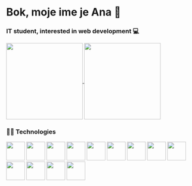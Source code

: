 # Bok, moje ime je Ana 👋
### IT student, interested in web development 💻


<a href="https://github.com/CroAnna/github-readme-stats">
<img height="205px" align="center" src="https://github-readme-stats.vercel.app/api/top-langs/?username=croanna&layout=compact&title_color=ffffff&icon_color=bb2acf&text_color=daf7dc&bg_color=0E1818" />

<a href="https://github.com/CroAnna/convoychat">
  <img height="205px" align="center" src="https://github-readme-stats.vercel.app/api?username=CroAnna&&show_icons=true&title_color=ffffff&icon_color=bb2acf&text_color=daf7dc&bg_color=0E1818" />
</a>

### 👩‍💻 Technologies
<div >
<img height="50px" src="https://user-images.githubusercontent.com/25181517/117447535-f00a3a00-af3d-11eb-89bf-45aaf56dbaf1.png" />
<img height="50px" src="https://user-images.githubusercontent.com/25181517/117447663-0fa16280-af3e-11eb-8677-bcf8e4f8e298.png" />
<img height="50px" src="https://user-images.githubusercontent.com/25181517/117447155-6a868a00-af3d-11eb-9cfe-245df15c9f3f.png" />
<img height="50px" src="https://upload.wikimedia.org/wikipedia/commons/thumb/a/a7/React-icon.svg/2300px-React-icon.svg.png" />
<img height="50px" src="https://upload.wikimedia.org/wikipedia/commons/5/50/Angular-logo.png" />
<img height="50px" src="https://upload.wikimedia.org/wikipedia/commons/thumb/1/18/ISO_C%2B%2B_Logo.svg/1822px-ISO_C%2B%2B_Logo.svg.png" />
<img height="50px" src="https://user-images.githubusercontent.com/25181517/121405384-444d7300-c95d-11eb-959f-913020d3bf90.png" />
<img height="50px" width="50px" src="https://user-images.githubusercontent.com/25181517/121405947-e8371e80-c95d-11eb-9e81-432e077edd40.png" />
<img height="50px" src="https://user-images.githubusercontent.com/25181517/117208740-bfb78400-adf5-11eb-97bb-09072b6bedfc.png" />
<img height="50px" src="https://user-images.githubusercontent.com/25181517/117364277-fc4eb280-aebd-11eb-8769-a3583c6a2037.png" />
<img height="50px" src="https://cdn-icons-png.flaticon.com/512/5968/5968705.png" />
<img height="50px" src="https://iconarchive.com/download/i98223/dakirby309/simply-styled/Blender.ico" />
<img height="50px" src="https://upload.wikimedia.org/wikipedia/commons/thumb/2/20/Photoshop_CC_icon.png/615px-Photoshop_CC_icon.png" />
</div>
